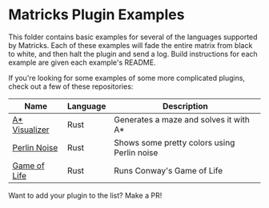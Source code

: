 # Matricks Plugin Examples
This folder contains basic examples for several of the languages supported by Matricks. 
Each of these examples will fade the entire matrix from black to white, and then halt the plugin and send a log.
Build instructions for each example are given each example's README.

If you're looking for some examples of some more complicated plugins, check out a few of these repositories:

| Name                                                      | Language | Description                                 |
|-----------------------------------------------------------|----------|---------------------------------------------|
| [A* Visualizer](https://github.com/wymcg/astar_trick)     | Rust     | Generates a maze and solves it with A*      |
| [Perlin Noise](https://github.com/wymcg/perlin_trick)     | Rust     | Shows some pretty colors using Perlin noise |
| [Game of Life](https://github.com/wymcg/life_tricke)      | Rust     | Runs Conway's Game of Life                  |

Want to add your plugin to the list? Make a PR!
